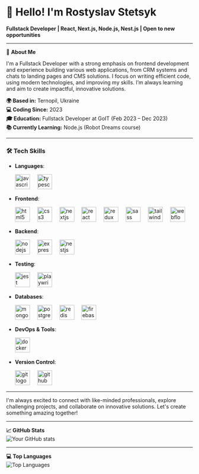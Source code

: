 # 👋 Hello! I'm Rostyslav Stetsyk

**Fullstack Developer | React, Next.js, Node.js, Nest.js | Open to new opportunities**

---

🚀 **About Me**

I'm a Fullstack Developer with a strong emphasis on frontend development and experience building various web applications, from CRM systems and chats to landing pages and CMS solutions. I focus on writing efficient code, using modern technologies, and improving my skills. I’m always learning and aim to create impactful, innovative solutions.

**🌍 Based in:** Ternopil, Ukraine  
**💻 Coding Since:** 2023  
**🎓 Education:** Fullstack Developer at GoIT (Feb 2023 – Dec 2023)  
**📚 Currently Learning:** Node.js (Robot Dreams course)  

---

### 🛠️ Tech Skills
- **Languages**:
  <div>
  <img src="https://cdn.jsdelivr.net/gh/devicons/devicon/icons/javascript/javascript-original.svg" height="40" alt="javascript logo"  />
  <img width="12" />
  <img src="https://cdn.jsdelivr.net/gh/devicons/devicon/icons/typescript/typescript-original.svg" height="40" alt="typescript logo"  />
  <img width="12" />
  </div>
- **Frontend**:
  <div>
  <img src="https://cdn.jsdelivr.net/gh/devicons/devicon/icons/html5/html5-original.svg" height="40" alt="html5 logo"  />
  <img width="12" />
  <img src="https://cdn.jsdelivr.net/gh/devicons/devicon/icons/css3/css3-original.svg" height="40" alt="css3 logo"  />
  <img width="12" />
  <img src="https://cdn.jsdelivr.net/gh/devicons/devicon/icons/nextjs/nextjs-original.svg" height="40" alt="nextjs logo"  />
  <img width="12" />
  <img src="https://cdn.jsdelivr.net/gh/devicons/devicon/icons/react/react-original.svg" height="40" alt="react logo"  />
  <img width="12" />
  <img src="https://cdn.jsdelivr.net/gh/devicons/devicon/icons/redux/redux-original.svg" height="40" alt="redux logo"  />
  <img width="12" />
  <img src="https://cdn.jsdelivr.net/gh/devicons/devicon/icons/sass/sass-original.svg" height="40" alt="sass logo"  />
  <img width="12" />
  <img src="https://cdn.simpleicons.org/tailwindcss/06B6D4" height="40" alt="tailwindcss logo"  />
  <img width="12" />
  <img src="https://cdn.simpleicons.org/webflow/4353FF" height="40" alt="webflow logo"  />
  <img width="12" />
  </div>
- **Backend**:
  <div>
  <img src="https://cdn.simpleicons.org/nodedotjs/339933" height="40" alt="nodejs logo"  />
  <img width="12" />
  <img src="https://cdn.jsdelivr.net/gh/devicons/devicon/icons/express/express-original.svg" height="40" alt="express logo"  />
  <img width="12" />
  <img src="https://cdn.simpleicons.org/nestjs/E0234E" height="40" alt="nestjs logo"  />
  </div>
- **Testing**:
  <div>
  <img src="https://cdn.jsdelivr.net/gh/devicons/devicon/icons/jest/jest-plain.svg" height="40" alt="jest logo"  />
  <img width="12" />
  <img src="https://playwright.dev/img/playwright-logo.svg" height="40" alt="playwright logo"  />
  <img width="12" />
  </div>
  
- **Databases**:
  <div>
  <img src="https://cdn.jsdelivr.net/gh/devicons/devicon/icons/mongodb/mongodb-original.svg" height="40" alt="mongodb logo"  />
  <img width="12" />
  <img src="https://cdn.jsdelivr.net/gh/devicons/devicon/icons/postgresql/postgresql-original.svg" height="40" alt="postgresql logo"  />
  <img width="12" />
  <img src="https://cdn.jsdelivr.net/gh/devicons/devicon/icons/redis/redis-original.svg" height="40" alt="redis logo"  />
  <img width="12" />
  <img src="https://cdn.jsdelivr.net/gh/devicons/devicon/icons/firebase/firebase-plain.svg" height="40" alt="firebase logo"  />
  <img width="12" />
  </div>
- **DevOps & Tools**:
  <div>
  <img src="https://cdn.jsdelivr.net/gh/devicons/devicon/icons/docker/docker-original.svg" height="40" alt="docker logo"  />
  <img width="12" />
  </div>
- **Version Control**:
  <div>
  <img src="https://cdn.jsdelivr.net/gh/devicons/devicon/icons/git/git-original.svg" height="40" alt="git logo"  />
  <img width="12" />
  <img src="https://cdn.jsdelivr.net/gh/devicons/devicon/icons/github/github-original.svg" height="40" alt="github logo"  />
  <img width="12" />
  </div>
  
---

I'm always excited to connect with like-minded professionals, explore challenging projects, and collaborate on innovative solutions. Let's create something amazing together!

---

**📈 GitHub Stats**  
![Your GitHub stats](https://github-readme-stats.vercel.app/api?username=Rostyslav-Stetsyk&show_icons=true&theme=radical)

---

**💻 Top Languages**  
![Top Languages](https://github-readme-stats.vercel.app/api/top-langs/?username=Rostyslav-Stetsyk&layout=compact&theme=radical)
